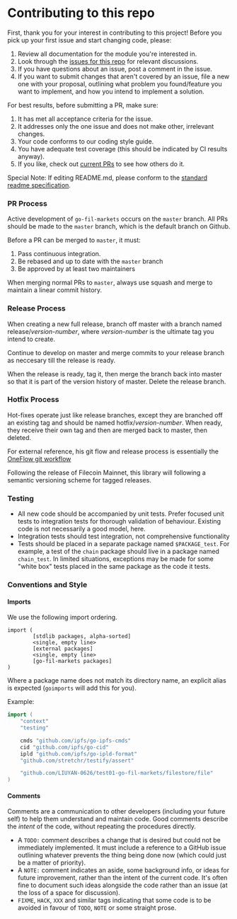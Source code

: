 # Contributing to this repo

First, thank you for your interest in contributing to this project! Before you pick up your first issue and start
changing code, please:

1. Review all documentation for the module you're interested in.
1. Look through the [issues for this repo](https://github.com/LIUYAN-0626/test01-go-fil-markets/issues) for relevant discussions.
1. If you have questions about an issue, post a comment in the issue.
1. If you want to submit changes that aren't covered by an issue, file a new one with your proposal, outlining what problem you found/feature you want to implement, and how you intend to implement a solution.

For best results, before submitting a PR, make sure:
1. It has met all acceptance criteria for the issue.
1. It addresses only the one issue and does not make other, irrelevant changes.
1. Your code conforms to our coding style guide.
1. You have adequate test coverage (this should be indicated by CI results anyway).
1. If you like, check out [current PRs](https://github.com/LIUYAN-0626/test01-go-fil-markets/pulls) to see how others do it.

Special Note:
If editing README.md, please conform to the [standard readme specification](https://github.com/RichardLitt/standard-readme/blob/master/spec.md).

### PR Process

Active development of `go-fil-markets` occurs on the `master` branch. All PRs should be made to the `master` branch, which is the default branch on Github.

Before a PR can be merged to `master`, it must:
1. Pass continuous integration.
1. Be rebased and up to date with the `master` branch
1. Be approved by at least two maintainers

When merging normal PRs to `master`, always use squash and merge to maintain a linear commit history.

### Release Process

When creating a new full release, branch off master with a branch named release/*version-number*, where *version-number* is the ultimate tag you intend to create.

Continue to develop on master and merge commits to your release branch as neccesary till the release is ready.

When the release is ready, tag it, then merge the branch back into master so that it is part of the version history of master. Delete the release branch.

### Hotfix Process

Hot-fixes operate just like release branches, except they are branched off an existing tag and should be named hotfix/*version-number*. When ready, they receive their own tag and then are merged back to master, then deleted.

For external reference, his git flow and release process is essentially the [OneFlow git workflow](https://www.endoflineblog.com/oneflow-a-git-branching-model-and-workflow)

Following the release of Filecoin Mainnet, this library will following a semantic versioning scheme for tagged releases.

### Testing

- All new code should be accompanied by unit tests. Prefer focused unit tests to integration tests for thorough validation of behaviour. Existing code is not necessarily a good model, here.
- Integration tests should test integration, not comprehensive functionality
- Tests should be placed in a separate package named `$PACKAGE_test`. For example, a test of the `chain` package should live in a package named `chain_test`. In limited situations, exceptions may be made for some "white box" tests placed in the same package as the code it tests.

### Conventions and Style

#### Imports
We use the following import ordering.
```
import (
        [stdlib packages, alpha-sorted]
        <single, empty line>
        [external packages]
        <single, empty line>
        [go-fil-markets packages]
)
```

Where a package name does not match its directory name, an explicit alias is expected (`goimports` will add this for you).

Example:

```go
import (
	"context"
	"testing"

	cmds "github.com/ipfs/go-ipfs-cmds"
	cid "github.com/ipfs/go-cid"
	ipld "github.com/ipfs/go-ipld-format"
	"github.com/stretchr/testify/assert"

	"github.com/LIUYAN-0626/test01-go-fil-markets/filestore/file"
)
```

#### Comments
Comments are a communication to other developers (including your future self) to help them understand and maintain code. Good comments describe the _intent_ of the code, without repeating the procedures directly.

- A `TODO:` comment describes a change that is desired but could not be immediately implemented. It must include a reference to a GitHub issue outlining whatever prevents the thing being done now (which could just be a matter of priority).
- A `NOTE:` comment indicates an aside, some background info, or ideas for future improvement, rather than the intent of the current code. It's often fine to document such ideas alongside the code rather than an issue (at the loss of a space for discussion).
- `FIXME`, `HACK`, `XXX` and similar tags indicating that some code is to be avoided in favour of `TODO`, `NOTE` or some straight prose.
